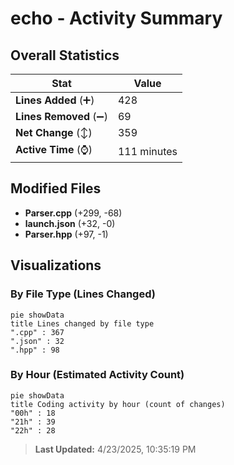 # echo - Activity Summary 

## Overall Statistics

| Stat                   | Value                                                             |
| ---------------------- | ----------------------------------------------------------------- |
| **Lines Added** (➕)   | 428                                          |
| **Lines Removed** (➖) | 69                                        |
| **Net Change** (↕)    | 359                |
| **Active Time** (⌚)   | 111 minutes |


## Modified Files
- **Parser.cpp** (+299, -68)
- **launch.json** (+32, -0)
- **Parser.hpp** (+97, -1)

## Visualizations

### By File Type (Lines Changed)

```mermaid
pie showData
title Lines changed by file type
".cpp" : 367
".json" : 32
".hpp" : 98
```

### By Hour (Estimated Activity Count)

```mermaid
pie showData
title Coding activity by hour (count of changes)
"00h" : 18
"21h" : 39
"22h" : 28
```


> **Last Updated:** 4/23/2025, 10:35:19 PM